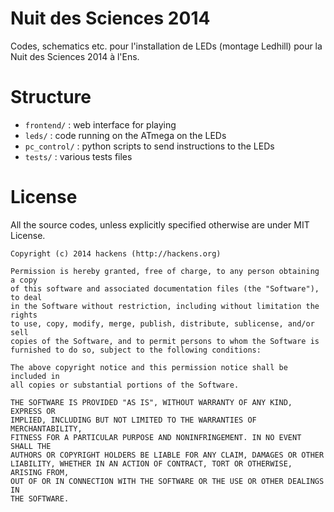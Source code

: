 Nuit des Sciences 2014
======================

Codes, schematics etc. pour l'installation de LEDs (montage Ledhill) pour la Nuit des Sciences 2014 à l'Ens.

# Structure

* `frontend/` : web interface for playing
* `leds/` : code running on the ATmega on the LEDs
* `pc_control/` : python scripts to send instructions to the LEDs
* `tests/` : various tests files

# License

All the source codes, unless explicitly specified otherwise are under MIT License.

```
Copyright (c) 2014 hackens (http://hackens.org)

Permission is hereby granted, free of charge, to any person obtaining a copy
of this software and associated documentation files (the "Software"), to deal
in the Software without restriction, including without limitation the rights
to use, copy, modify, merge, publish, distribute, sublicense, and/or sell
copies of the Software, and to permit persons to whom the Software is
furnished to do so, subject to the following conditions:

The above copyright notice and this permission notice shall be included in
all copies or substantial portions of the Software.

THE SOFTWARE IS PROVIDED "AS IS", WITHOUT WARRANTY OF ANY KIND, EXPRESS OR
IMPLIED, INCLUDING BUT NOT LIMITED TO THE WARRANTIES OF MERCHANTABILITY,
FITNESS FOR A PARTICULAR PURPOSE AND NONINFRINGEMENT. IN NO EVENT SHALL THE
AUTHORS OR COPYRIGHT HOLDERS BE LIABLE FOR ANY CLAIM, DAMAGES OR OTHER
LIABILITY, WHETHER IN AN ACTION OF CONTRACT, TORT OR OTHERWISE, ARISING FROM,
OUT OF OR IN CONNECTION WITH THE SOFTWARE OR THE USE OR OTHER DEALINGS IN
THE SOFTWARE.
```
